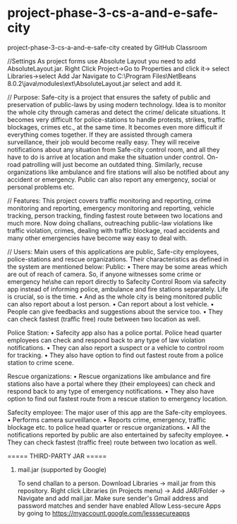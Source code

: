 # project-phase-3-cs-a-and-e-safe-city
project-phase-3-cs-a-and-e-safe-city created by GitHub Classroom


//Settings
As project forms use Absolute Layout you need to add AbsoluteLayout.jar.
Right Click Project->Go to Properties and click it-> select Libraries->select Add Jar
Navigate to C:\Program Files\NetBeans 8.0.2\java\modules\ext\AbsoluteLayout.jar
select and add it.

//
Purpose:
Safe-city is a project that ensures the safety of public and preservation of public-laws by using modern technology. 
Idea is to monitor the whole city through cameras and detect the crime/ delicate situations. It becomes very difficult for police-stations 
to handle protests, strikes, traffic blockages, crimes etc., at the same time. It becomes even more difficult if everything comes together.
If they are assisted through camera surveillance, their job would become really easy. They will receive notifications about any situation 
from Safe-city control room, and all they have to do is arrive at location and make the situation under control. On-road patrolling will 
just become an outdated thing. Similarly, recuse organizations like ambulance and fire stations will also be notified about any accident
or emergency. Public can also report any emergency, social or personal problems etc.


//
Features:
This project covers traffic monitoring and reporting, crime monitoring and reporting, emergency monitoring and reporting, vehicle 
tracking, person tracking, finding fastest route between two locations and much more. Now doing challans, outreaching public-law 
violations like traffic violation, crimes, dealing with traffic blockage, road accidents and many other emergencies have become way 
easy to deal with.


//
Users:
Main users of this applications are public, Safe-city employees, police-stations and rescue organizations. Their characteristics as 
defined in the system are mentioned below:
Public:
•	There may be some areas which are out of reach of camera. So, if anyone witnesses some crime or emergency he\she can report directly 
to Safecity Control Room via safecity app instead of informing police, ambulance and fire stations separately. Life is crucial, so is 
the time. 
•	And as the whole city is being monitored public can also report about a lost person.
•	Can report about a lost vehicle.
•	People can give feedbacks and suggestions about the service too. 
•	They can check fastest (traffic free) route between two location as well.

Police Station:
•	Safecity app also has a police portal. Police head quarter employees can check and respond back to any type of law violation 
notifications. 
•	They can also report a suspect or a vehicle to control room for tracking.
•	They also have option to find out fastest route from a police station to crime scene.

Rescue organizations:
•	Rescue organizations like ambulance and fire stations also have a portal where they (their employees) can check and respond back to 
any type of emergency notifications. 
•	They also have option to find out fastest route from a rescue station to emergency location.

Safecity employee:
The major user of this app are the Safe-city employees. 
•	Performs camera surveillance. 
•	Reports crime, emergency, traffic blockage etc. to police head quarter or rescue organizations. 
•	All the notifications reported by public are also entertained by safecity employee.
•	They can check fastest (traffic free) route between two location as well.

===== THIRD-PARTY JAR =====

1. mail.jar (supported by Google)
    
   To send challan to a person.
   Download Libraries -> mail.jar from this repository. Right click Libraries (in Projects menu) -> Add JAR/Folder -> Navigate and add mail.jar.
   Make sure sender's Gmail address and password matches and sender have enabled Allow Less-secure Apps by going to  https://myaccount.google.com/lesssecureapps
   
   
